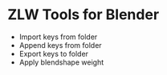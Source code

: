 # ZLW Tools for Blender

- Import keys from folder
- Append keys from folder
- Export keys to folder
- Apply blendshape weight